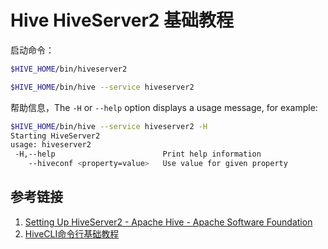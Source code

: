 # Hive HiveServer2 基础教程

启动命令：
```bash
$HIVE_HOME/bin/hiveserver2

$HIVE_HOME/bin/hive --service hiveserver2
```

帮助信息，The `-H` or `--help` option displays a usage message, for example:
```bash
$HIVE_HOME/bin/hive --service hiveserver2 -H
Starting HiveServer2
usage: hiveserver2
 -H,--help                        Print help information
    --hiveconf <property=value>   Use value for given property
```

## 参考链接

1. [Setting Up HiveServer2 - Apache Hive - Apache Software Foundation](https://cwiki.apache.org/confluence/display/Hive/Setting+Up+HiveServer2#SettingUpHiveServer2-HiveServer2)
2. [HiveCLI命令行基础教程](work/component/Big-Data/Apache-Hive/CLI/HiveCLI命令行基础教程.md)